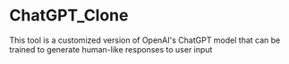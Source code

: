 # ChatGPT_Clone
This tool is a customized version of OpenAI's ChatGPT model that can be trained to generate human-like responses to user input
